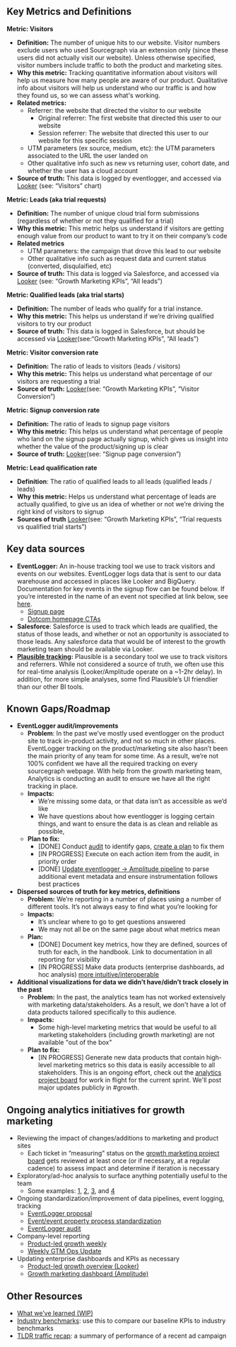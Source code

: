 ## Key Metrics and Definitions

**Metric: Visitors**

* **Definition:** The number of unique hits to our website. Visitor numbers exclude users who used Sourcegraph via an extension only (since these users did not actually visit our website).  Unless otherwise specified, visitor numbers include traffic to both the product and marketing sites. 
* **Why this metric:** Tracking quantitative information about visitors will help us measure how many people are aware of our product. Qualitative info about visitors will help us understand who our traffic is and how they found us, so we can assess what's working.
* **Related metrics:** 
    * Referrer: the website that directed the visitor to our website
        * Original referrer: The first website that directed this user to our website
        * Session referrer: The website that directed this user to our website for this specific session
    * UTM parameters (ex source, medium, etc): the UTM parameters associated to the URL the user landed on 
    * Other qualitative info such as new vs returning user, cohort date, and whether the user has a cloud account 
* **Source of truth:** This data is logged by eventlogger, and accessed via [Looker](https://sourcegraph.looker.com/dashboards/351) (see: “Visitors” chart)

**Metric: Leads (aka trial requests)**
* **Definition:** The number of unique cloud trial form submissions (regardless of whether or not they qualified for a trial)
* **Why this metric:** This metric helps us understand if visitors are getting enough value from our product to want to try it on their company’s code
* **Related metrics**
    * UTM parameters: the campaign that drove this lead to our website
    * Other qualitative info such as request data and current status (converted, disqulaified, etc)
* **Source of truth:** This data is logged via Salesforce, and accessed via [Looker](https://sourcegraph.looker.com/dashboards/351) (see: “Growth Marketing KPIs”, “All leads”)

**Metric: Qualified leads (aka trial starts)**
* **Definition:** The number of leads who qualify for a trial instance. 
* **Why this metric:** This helps us understand if we’re driving qualified visitors to try our product
* **Source of truth:** This data is logged in Salesforce, but should be accessed via [Looker](https://sourcegraph.looker.com/dashboards/351)(see:“Growth Marketing KPIs”, “All leads”)

**Metric: Visitor conversion rate**

* **Definition:** The ratio of leads to visitors (leads / visitors)
* **Why this metric:** This helps us understand what percentage of our visitors are requesting a trial
* **Source of truth:** [Looker](https://sourcegraph.looker.com/dashboards/351)(see: “Growth Marketing KPIs”, “Visitor Conversion”)

**Metric: Signup conversion rate**
* **Definition:** The ratio of leads to signup page visitors
* **Why this metric:** This helps us understand what percentage of people who land on the signup page actually signup, which gives us insight into whether the value of the product/signing up is clear
* **Source of truth:** [Looker](https://sourcegraph.looker.com/dashboards/351)(see: “Signup page conversion”)

**Metric: Lead qualification rate**
* **Definition**: The ratio of qualified leads to all leads (qualified leads / leads) 
* **Why this metric:** Helps us understand what percentage of leads are actually qualified, to give us an idea of whether or not we’re driving the right kind of visitors to signup
* **Sources of truth** [Looker](https://sourcegraph.looker.com/dashboards/351)(see: “Growth Marketing KPIs”, “Trial requests vs qualified trial starts”)


## Key data sources
* **EventLogger:** An in-house tracking tool we use to track visitors and events on our websites. EventLogger logs data that is sent to our data warehouse and accessed in places like Looker and BigQuery. Documentation for key events in the signup flow can be found below. If you’re interested in the name of an event not specified at link below, see [here](https://handbook.sourcegraph.com/departments/data-analytics/amplitude/#how-do-i-find-what-we-call-an-event-in-the-sourcegraph-code).
    * [Signup page](https://www.figma.com/file/8GislYxQsTAULqzxuDslca/Sign-Up-Flow-MVP?node-id=1851%3A1653&t=tRG6pg4Xfsyq8b7O-1)
    * [Dotcom homepage CTAs](https://www.figma.com/file/qdUtoveMtn2wI8eaysE1De/UX%3A-Cleaning-up-noise-below-the-search-bar-on-dotcom?node-id=29%3A2418&t=gjdiCLjDg4pqPhVT-0)
* **Salesforce**: Salesforce is used to track which leads are qualified, the status of those leads, and whether or not an opportunity is associated to those leads. Any salesforce data that would be of interest to the growth marketing team should be available via Looker.
* **[Plausible tracking](https://plausible.io/sites):** Plausible is a secondary tool we use to track visitors and referrers. While not considered a source of truth, we often use this for real-time analysis (Looker/Amplitude operate on a ~1-2hr delay). In addition, for more simple analyses, some find Plausible’s UI friendlier than our other BI tools. 


## Known Gaps/Roadmap
* **EventLogger audit/improvements** 
    * **Problem**: In the past we’ve mostly used eventlogger on the product site to track in-product activity, and not so much in other places. EventLogger tracking on the product/marketing site also hasn’t been the main priority of any team for some time. As a result, we’re not 100% confident we have all the required tracking on every sourcegraph webpage. With help from the growth marketing team, Analytics is conducting an audit to ensure we have all the right tracking in place.
    * **Impacts:**
        * We’re missing some data, or that data isn’t as accessible as we’d like
        * We have questions about how eventlogger is logging certain things, and want to ensure the data is as clean and reliable as possible, 
    * **Plan to fix:**
        * [DONE] Conduct [audit](https://docs.google.com/document/d/1SnNSFMMftJMUpQJdsh4Q9F2PpQd18urn9Egh3mRhN1c/edit#) to identify gaps, [create a plan](https://docs.google.com/document/d/1Jf3JiYXXlIHWoy-EUm3w1T3JvfYYx26UjYZaTjDHsuI/edit) to fix them
        * [IN PROGRESS] Execute on each action item from the audit, in priority order
        * [DONE] [Update eventlogger → Amplitude pipeline](https://github.com/sourcegraph/analytics/issues/713) to parse additional event metadata and ensure instrumentation follows best practices
* **Dispersed sources of truth for key metrics, definitions**
    * **Problem:** We’re reporting in a number of places using a number of different tools. It’s not always easy to find what you’re looking for
    * **Impacts:**
        * It’s unclear where to go to get questions answered
        * We may not all be on the same page about what metrics mean
    * **Plan:**
        * [DONE]  Document key metrics, how they are defined, sources of truth for each, in the handbook. Link to documentation in all reporting for visibility
        * [IN PROGRESS]  Make data products (enterprise dashboards, ad hoc analysis) [more intuitive/interoperable](https://github.com/sourcegraph/analytics/issues/706)
* **Additional visualizations for data we didn’t have/didn’t track closely in the past**
    * **Problem:** In the past, the analytics team has not worked extensively with marketing data/stakeholders. As a result, we don't have a lot of data products tailored specifically to this audience.
    * **Impacts:**
      * Some high-level marketing metrics that would be useful to all marketing stakeholders (including growth marketing) are not available "out of the box"   
    * **Plan to fix:**
      * [IN PROGRESS] Generate new data products that contain high-level marketing metrics so this data is easily accessible to all stakeholders. This is an ongoing effort, check out the [analytics project board](https://github.com/orgs/sourcegraph/projects/246/views/3) for work in flight for the current sprint. We'll post major updates publicly in #growth.      


## Ongoing analytics initiatives for growth marketing

* Reviewing the impact of changes/additions to marketing and product sites
    * Each ticket  in “measuring” status on the [growth marketing project board](https://github.com/orgs/sourcegraph/projects/296) gets reviewed at least once (or if necessary, at a regular cadence) to assess impact and determine if iteration is necessary
* Exploratory/ad-hoc analysis to surface anything potentially useful to the team 
    * Some examples: [1](https://sourcegraph.slack.com/archives/C046X8AG5NY/p1667419856394489), [2](https://docs.google.com/document/d/1h5GP7zWOxylFyC8vm7fUWTp53xlFUHb7JlIEl8OzE0s/edit#), [3](https://sourcegraph.slack.com/archives/C046X8AG5NY/p1666819574200669), and [4](https://sourcegraph.slack.com/archives/C046X8AG5NY/p1666729945183029) 
* Ongoing standardization/improvement of data pipelines, event logging, tracking
    * [EventLogger proposal](https://docs.google.com/document/d/16Lj2NyBZA3vnkS9gCi4JIk5IruAWNbo-SByNkWDY0hg/edit#)
    * [Event/event property process standardization](https://docs.google.com/document/d/18sJO6AeRrbzsdMPBb-jKLo6MsDgdRaUlLKovEwKV76Y/edit)
    * [EventLogger audit](https://docs.google.com/document/d/1SnNSFMMftJMUpQJdsh4Q9F2PpQd18urn9Egh3mRhN1c/edit#)
* Company-level reporting
    * [Product-led growth weekly](https://docs.google.com/presentation/d/1GxS4hWKLulxXfQPo4lVZ-BS5_OYLM9onpc90JmQhUb8/edit#slide=id.p)
    * [Weekly GTM Ops Update](https://docs.google.com/presentation/d/1XijiSEk4e1uY-z0UqFKXNQpC558GU6vRNdLN0yPlTVU/edit#slide=id.g177bd7b20dc_0_19)
* Updating enterprise dashboards and KPIs as necessary
    * [Product-led growth overview (Looker)](https://sourcegraph.looker.com/dashboards/351)
    * [Growth marketing dashboard (Amplitude)](https://analytics.amplitude.com/sourcegraph/dashboard/jsg5f3q)

## Other Resources
* [What we’ve learned (WIP)](https://docs.google.com/document/d/1lgx7h0a2vgfv-AXlVbD6UfqEFe2OWNvgRuUQhTplz0A/edit) 
* [Industry benchmarks](https://docs.google.com/document/d/1JGnuynNiP9TkmgSuwkeuytKqcL7vPDBTGYB3MXiOPnA/edit): use this to compare our baseline KPIs to industry benchmarks
* [TLDR traffic recap](https://docs.google.com/document/d/1WYQ9nasLhLZyxJzmvP7IvyPVl8uJ709Em_SjOfyByVY/edit#): a summary of performance of a recent ad campaign
